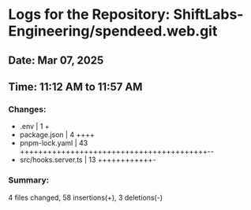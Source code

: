 # Logs for the Repository: ShiftLabs-Engineering/spendeed.web.git

## Date: Mar 07, 2025

## Time: 11:12 AM to 11:57 AM

### Changes:
- .env                |  1 +
-  package.json        |  4 ++++
-  pnpm-lock.yaml      | 43 +++++++++++++++++++++++++++++++++++++++++--
-  src/hooks.server.ts | 13 ++++++++++++-

### Summary:
 4 files changed, 58 insertions(+), 3 deletions(-)